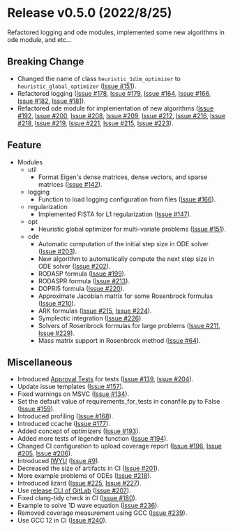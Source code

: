 # Release v0.5.0 (2022/8/25)

Refactored logging and ode modules, implemented some new algorithms in ode module, and etc...

## Breaking Change

- Changed the name of class `heuristic_1dim_optimizer` to `heuristic_global_optimizer` ([Issue #151](https://gitlab.com/MusicScience37/numerical-collection-cpp/-/merge_requests/151)).
- Refactored logging ([Issue #178](https://gitlab.com/MusicScience37/numerical-collection-cpp/-/issues/178), [Issue #179](https://gitlab.com/MusicScience37/numerical-collection-cpp/-/issues/179), [Issue #164](https://gitlab.com/MusicScience37/numerical-collection-cpp/-/issues/164), [Issue #166](https://gitlab.com/MusicScience37/numerical-collection-cpp/-/issues/166), [Issue #182](https://gitlab.com/MusicScience37/numerical-collection-cpp/-/issues/182), [Issue #181](https://gitlab.com/MusicScience37/numerical-collection-cpp/-/issues/181)).
- Refactored ode module for implementation of new algorithms ([Issue #192](https://gitlab.com/MusicScience37/numerical-collection-cpp/-/issues/192), [Issue #200](https://gitlab.com/MusicScience37/numerical-collection-cpp/-/issues/200), [Issue #208](https://gitlab.com/MusicScience37/numerical-collection-cpp/-/issues/208), [Issue #209](https://gitlab.com/MusicScience37/numerical-collection-cpp/-/issues/209), [Issue #212](https://gitlab.com/MusicScience37/numerical-collection-cpp/-/issues/212), [Issue #216](https://gitlab.com/MusicScience37/numerical-collection-cpp/-/issues/216), [Issue #218](https://gitlab.com/MusicScience37/numerical-collection-cpp/-/issues/218), [Issue #219](https://gitlab.com/MusicScience37/numerical-collection-cpp/-/issues/219), [Issue #221](https://gitlab.com/MusicScience37/numerical-collection-cpp/-/issues/221), [Issue #215](https://gitlab.com/MusicScience37/numerical-collection-cpp/-/issues/215), [Issue #223](https://gitlab.com/MusicScience37/numerical-collection-cpp/-/issues/223)).

## Feature

- Modules
  - util
    - Format Eigen's dense matrices, dense vectors, and sparse matrices ([Issue #142](https://gitlab.com/MusicScience37/numerical-collection-cpp/-/issues/142)).
  - logging
    - Function to load logging configuration from files ([Issue #166](https://gitlab.com/MusicScience37/numerical-collection-cpp/-/issues/166)).
  - regularization
    - Implemented FISTA for L1 regularization ([Issue #147](https://gitlab.com/MusicScience37/numerical-collection-cpp/-/issues/147)).
  - opt
    - Heuristic global optimizer for multi-variate problems ([Issue #151](https://gitlab.com/MusicScience37/numerical-collection-cpp/-/merge_requests/151)).
  - ode
    - Automatic computation of the initial step size in ODE solver ([Issue #203](https://gitlab.com/MusicScience37/numerical-collection-cpp/-/issues/203)).
    - New algorithm to automatically compute the next step size in ODE solver ([Issue #202](https://gitlab.com/MusicScience37/numerical-collection-cpp/-/issues/202)).
    - RODASP formula ([Issue #199](https://gitlab.com/MusicScience37/numerical-collection-cpp/-/issues/199)).
    - RODASPR formula ([Issue #213](https://gitlab.com/MusicScience37/numerical-collection-cpp/-/issues/213)).
    - DOPRI5 formula ([Issue #220](https://gitlab.com/MusicScience37/numerical-collection-cpp/-/issues/220)).
    - Approximate Jacobian matrix for some Rosenbrock formulas ([Issue #210](https://gitlab.com/MusicScience37/numerical-collection-cpp/-/issues/210)).
    - ARK formulas ([Issue #215](https://gitlab.com/MusicScience37/numerical-collection-cpp/-/issues/215), [Issue #224](https://gitlab.com/MusicScience37/numerical-collection-cpp/-/issues/224)).
    - Symplectic integration ([Issue #226](https://gitlab.com/MusicScience37/numerical-collection-cpp/-/issues/226)).
    - Solvers of Rosenbrock formulas for large problems ([Issue #211](https://gitlab.com/MusicScience37/numerical-collection-cpp/-/issues/211), [Issue #229](https://gitlab.com/MusicScience37/numerical-collection-cpp/-/issues/229)).
    - Mass matrix support in Rosenbrock method ([Issue #64](https://gitlab.com/MusicScience37/numerical-collection-cpp/-/issues/64)).

## Miscellaneous

- Introduced [Approval Tests](https://approvaltests.com/) for tests ([Issue #139](https://gitlab.com/MusicScience37/numerical-collection-cpp/-/issues/139), [Issue #204](https://gitlab.com/MusicScience37/numerical-collection-cpp/-/issues/204)).
- Update issue templates ([Issue #157](https://gitlab.com/MusicScience37/numerical-collection-cpp/-/issues/157)).
- Fixed warnings on MSVC ([Issue #134](https://gitlab.com/MusicScience37/numerical-collection-cpp/-/issues/134)).
- Set the default value of requirements_for_tests in conanfile.py to False ([Issue #159](https://gitlab.com/MusicScience37/numerical-collection-cpp/-/issues/159)).
- Introduced profiling ([Issue #168](https://gitlab.com/MusicScience37/numerical-collection-cpp/-/issues/168)).
- Introduced ccache ([Issue #177](https://gitlab.com/MusicScience37/numerical-collection-cpp/-/issues/177)).
- Added concept of optimizers ([Issue #193](https://gitlab.com/MusicScience37/numerical-collection-cpp/-/issues/193)).
- Added more tests of legendre function ([Issue #194](https://gitlab.com/MusicScience37/numerical-collection-cpp/-/issues/194)).
- Changed CI configuration to upload coverage report ([Issue #196](https://gitlab.com/MusicScience37/numerical-collection-cpp/-/issues/196), [Issue #205](https://gitlab.com/MusicScience37/numerical-collection-cpp/-/issues/205), [Issue #206](https://gitlab.com/MusicScience37/numerical-collection-cpp/-/issues/206)).
- Introduced [IWYU](https://github.com/include-what-you-use/include-what-you-use/) ([Issue #9](https://gitlab.com/MusicScience37/numerical-collection-cpp/-/issues/9)).
- Decreased the size of artifacts in CI ([Issue #201](https://gitlab.com/MusicScience37/numerical-collection-cpp/-/issues/201)).
- More example problems of ODEs ([Issue #218](https://gitlab.com/MusicScience37/numerical-collection-cpp/-/issues/218)).
- Introduced lizard ([Issue #225](https://gitlab.com/MusicScience37/numerical-collection-cpp/-/issues/225), [Issue #227](https://gitlab.com/MusicScience37/numerical-collection-cpp/-/issues/227)).
- Use [release CLI of GitLab](https://docs.gitlab.com/ee/user/project/releases/release_cli.html) ([Issue #207](https://gitlab.com/MusicScience37/numerical-collection-cpp/-/issues/207)).
- Fixed clang-tidy check in CI ([Issue #180](https://gitlab.com/MusicScience37/numerical-collection-cpp/-/issues/180)).
- Example to solve 1D wave equation ([Issue #236](https://gitlab.com/MusicScience37/numerical-collection-cpp/-/issues/236)).
- Removed coverage measurement using GCC ([Issue #239](https://gitlab.com/MusicScience37/numerical-collection-cpp/-/issues/239)).
- Use GCC 12 in CI ([Issue #240](https://gitlab.com/MusicScience37/numerical-collection-cpp/-/issues/240)).
